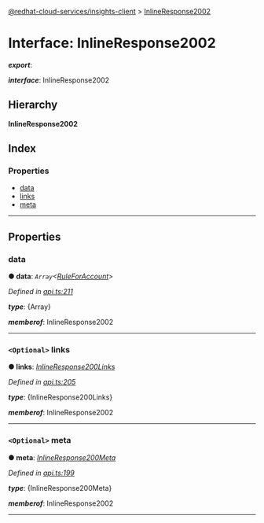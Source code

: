[@redhat-cloud-services/insights-client](../README.md) > [InlineResponse2002](../interfaces/inlineresponse2002.md)

# Interface: InlineResponse2002

*__export__*: 

*__interface__*: InlineResponse2002

## Hierarchy

**InlineResponse2002**

## Index

### Properties

* [data](inlineresponse2002.md#data)
* [links](inlineresponse2002.md#links)
* [meta](inlineresponse2002.md#meta)

---

## Properties

<a id="data"></a>

###  data

**● data**: *`Array`<[RuleForAccount](ruleforaccount.md)>*

*Defined in [api.ts:211](https://github.com/RedHatInsights/javascript-clients/blob/master/packages/insights/api.ts#L211)*

*__type__*: {Array}

*__memberof__*: InlineResponse2002

___
<a id="links"></a>

### `<Optional>` links

**● links**: *[InlineResponse200Links](inlineresponse200links.md)*

*Defined in [api.ts:205](https://github.com/RedHatInsights/javascript-clients/blob/master/packages/insights/api.ts#L205)*

*__type__*: {InlineResponse200Links}

*__memberof__*: InlineResponse2002

___
<a id="meta"></a>

### `<Optional>` meta

**● meta**: *[InlineResponse200Meta](inlineresponse200meta.md)*

*Defined in [api.ts:199](https://github.com/RedHatInsights/javascript-clients/blob/master/packages/insights/api.ts#L199)*

*__type__*: {InlineResponse200Meta}

*__memberof__*: InlineResponse2002

___

